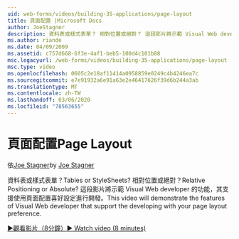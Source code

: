 ```yaml
---
uid: web-forms/videos/building-35-applications/page-layout
title: 頁面配置 |Microsoft Docs
author: JoeStagner
description: 資料表或樣式表單？ 相對位置或絕對？ 這段影片將示範 Visual Web developer 的功能，支援以 yo 進行開發 。
ms.author: riande
ms.date: 04/09/2009
ms.assetid: c757d668-6f3e-4af1-beb5-100d4c101b88
msc.legacyurl: /web-forms/videos/building-35-applications/page-layout
msc.type: video
ms.openlocfilehash: 0605c2e18af11414a0958859e0249c4b4246ea7c
ms.sourcegitcommit: e7e91932a6e91a63e2e46417626f39d6b244a3ab
ms.translationtype: MT
ms.contentlocale: zh-TW
ms.lasthandoff: 03/06/2020
ms.locfileid: "78563655"
---
```

# <a name="page-layout"></a><span data-ttu-id="10cb4-105">頁面配置</span><span class="sxs-lookup"><span data-stu-id="10cb4-105">Page Layout</span></span>

<span data-ttu-id="10cb4-106">依[Joe Stagner](https://github.com/JoeStagner)</span><span class="sxs-lookup"><span data-stu-id="10cb4-106">by [Joe Stagner](https://github.com/JoeStagner)</span></span>

<span data-ttu-id="10cb4-107">資料表或樣式表單？</span><span class="sxs-lookup"><span data-stu-id="10cb4-107">Tables or StyleSheets?</span></span> <span data-ttu-id="10cb4-108">相對位置或絕對？</span><span class="sxs-lookup"><span data-stu-id="10cb4-108">Relative Positioning or Absolute?</span></span> <span data-ttu-id="10cb4-109">這段影片將示範 Visual Web developer 的功能，其支援使用頁面配置喜好設定進行開發。</span><span class="sxs-lookup"><span data-stu-id="10cb4-109">This video will demonstrate the features of Visual Web developer that support the developing with your page layout preference.</span></span>

[<span data-ttu-id="10cb4-110">&#9654;觀看影片（8分鐘）</span><span class="sxs-lookup"><span data-stu-id="10cb4-110">&#9654; Watch video (8 minutes)</span></span>](https://channel9.msdn.com/Blogs/ASP-NET-Site-Videos/page-layout)
